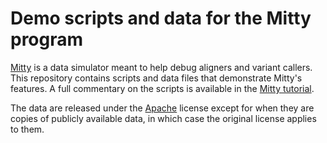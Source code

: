 Demo scripts and data for the Mitty program
===========================================

[Mitty](https://github.com/sbg/Mitty) is a data simulator meant to help debug aligners and variant callers. 
This repository contains scripts and data files that demonstrate Mitty's features. A full commentary on the
scripts is available in the [Mitty tutorial](https://github.com/sbg/Mitty#detailed-tutorial-with-commentary).

The data are released under the [Apache](LICENSE.txt) license except for when they are copies of publicly 
available data, in which case the original license applies to them.
